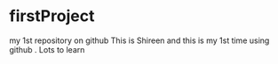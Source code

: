 # firstProject
my 1st repository on github
This is Shireen and this is my 1st time using github . Lots to learn 

